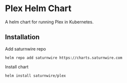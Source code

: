# Plex Helm Chart
A helm chart for running Plex in Kubernetes.

## Installation
Add saturnwire repo
```
helm repo add saturnwire https://charts.saturnwire.com
```

Install chart
```
helm install saturnwire/plex
```